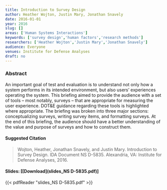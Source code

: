 ```yaml
---
title: Introduction to Survey Design
author: Heather Wojton, Justin Mary, Jonathan Snavely
date: 2016-01-01
year: 2016
slug: []
areas: ['Human Systems Interactions']
keywords: ['survey design','human factors','research methods']
researchers: ['Heather Wojton','Justin Mary','Jonathan Snavely']
audience: Everyone
venues: Institute for Defense Analyses
draft: no
---
```




### Abstract
An important goal of test and evaluation is to understand not only how a system performs in its intended environment, but also users’ experiences operating the system. This briefing aimed to provide the audience with a set of tools – most notably, surveys – that are appropriate for measuring the user experience. DOT&E guidance regarding these tools is highlighted where appropriate. The briefing was broken into three major sections: conceptualizing surveys, writing survey items, and formatting surveys. At the end of this briefing, the audience should have a better understanding of the value and purpose of surveys and how to construct them.

#### Suggested Citation
> Wojton, Heather, Jonathan Snavely, and Justin Mary. Introduction to Survey Design. IDA Document NS D-5835. Alexandria, VA: Institute for Defense Analyses, 2016.

#### Slides: [[Download](slides_NS D-5835.pdf)]
{{< pdfReader "slides_NS D-5835.pdf" >}}




